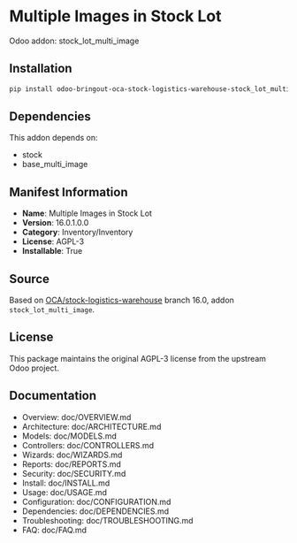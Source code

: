 # Multiple Images in Stock Lot

Odoo addon: stock_lot_multi_image

## Installation

```bash
pip install odoo-bringout-oca-stock-logistics-warehouse-stock_lot_multi_image
```

## Dependencies

This addon depends on:
- stock
- base_multi_image

## Manifest Information

- **Name**: Multiple Images in Stock Lot
- **Version**: 16.0.1.0.0
- **Category**: Inventory/Inventory
- **License**: AGPL-3
- **Installable**: True

## Source

Based on [OCA/stock-logistics-warehouse](https://github.com/OCA/stock-logistics-warehouse) branch 16.0, addon `stock_lot_multi_image`.

## License

This package maintains the original AGPL-3 license from the upstream Odoo project.

## Documentation

- Overview: doc/OVERVIEW.md
- Architecture: doc/ARCHITECTURE.md
- Models: doc/MODELS.md
- Controllers: doc/CONTROLLERS.md
- Wizards: doc/WIZARDS.md
- Reports: doc/REPORTS.md
- Security: doc/SECURITY.md
- Install: doc/INSTALL.md
- Usage: doc/USAGE.md
- Configuration: doc/CONFIGURATION.md
- Dependencies: doc/DEPENDENCIES.md
- Troubleshooting: doc/TROUBLESHOOTING.md
- FAQ: doc/FAQ.md
